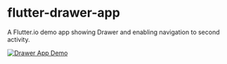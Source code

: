 # flutter-drawer-app
A Flutter.io demo app showing Drawer and enabling navigation to second activity.

[![Drawer App Demo](https://flic.kr/p/UjkcDJ)](https://youtu.be/Pt9z3s22WTg)
